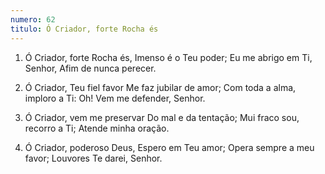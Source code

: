 ```yaml
---
numero: 62
titulo: Ó Criador, forte Rocha és
---
```

1. Ó Criador, forte Rocha és,
Imenso é o Teu poder;
Eu me abrigo em Ti, Senhor,
Afim de nunca perecer.

2. Ó Criador, Teu fiel favor
Me faz jubilar de amor;
Com toda a alma, imploro a Ti:
Oh! Vem me defender, Senhor.

3. Ó Criador, vem me preservar
Do mal e da tentação;
Mui fraco sou, recorro a Ti;
Atende minha oração.

4. Ó Criador, poderoso Deus,
Espero em Teu amor;
Opera sempre a meu favor;
Louvores Te darei, Senhor.
